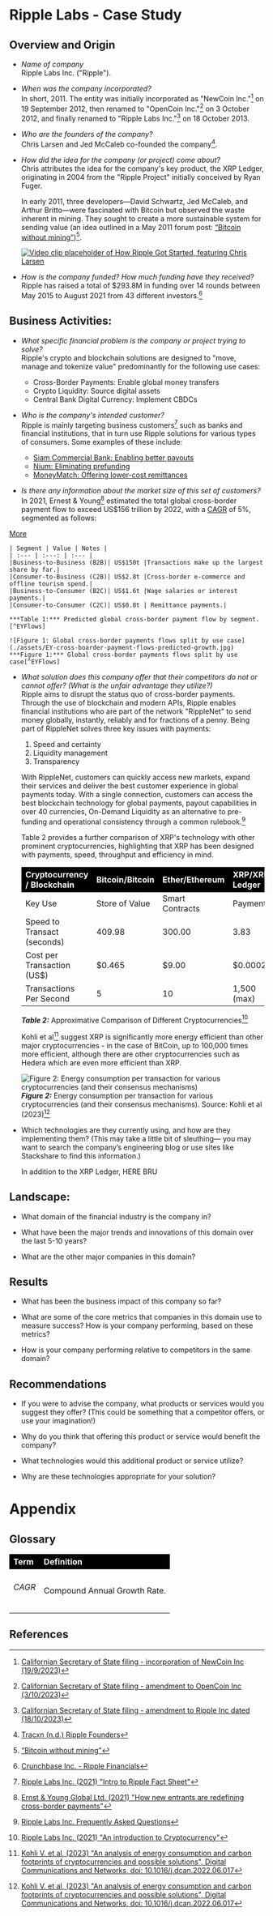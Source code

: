 # Ripple Labs - Case Study

## Overview and Origin

* *Name of company*   
Ripple Labs Inc. ("Ripple").

* *When was the company incorporated?*   
In short, 2011. The entity was initially incorporated as "NewCoin Inc."[^SoS-NewCoin] on 19 September 2012, then renamed to "OpenCoin Inc."[^SoS-OpenCoin] on 3 October 2012, and finally renamed to "Ripple Labs Inc."[^SoS-Ripple] on 18 October 2013.

* *Who are the founders of the company?*   
Chris Larsen and Jed McCaleb co-founded the company[^tracxn].

* *How did the idea for the company (or project) come about?*   
 Chris attributes the idea for the company's key product, the XRP Ledger, originating in 2004 from the "Ripple Project" initially conceived by Ryan Fuger.

  In early 2011, three developers—David Schwartz, Jed McCaleb, and Arthur Britto—were fascinated with Bitcoin but observed the waste inherent in mining. They sought to create a more sustainable system for sending value \(an idea outlined in a May 2011 forum post: [“Bitcoin without mining”](https://bitcointalk.org/index.php?topic=10193.0)\)[^Bitcoin_Talk].

  [![Video clip placeholder of How Ripple Got Started, featuring Chris Larsen](https://img.youtube.com/vi/3zW_DN9pkbM/0.jpg)](https://www.youtube.com/watch?v=3zW_DN9pkbM)


* *How is the company funded? How much funding have they received?*   
    Ripple has raised a total of $293.8M in funding over 14 rounds between May 2015 to August 2021 from 43 different investors.[^CrunchBase]

## Business Activities:

* *What specific financial problem is the company or project trying to solve?*   
Ripple's crypto and blockchain solutions are designed to "move, manage and tokenize value" predominantly for the following use cases:
   * Cross-Border Payments: Enable global money transfers
   * Crypto Liquidity: Source digital assets
   * Central Bank Digital Currency: Implement CBDCs

* *Who is the company's intended customer?*   
  Ripple is mainly targeting business customers[^RippleAbout] such as banks and financial institutions, that in turn use Ripple solutions for various types of consumers. Some examples of these include:  
  * [Siam Commercial Bank: Enabling better payouts](https://ripple.com/customer-case-study/scb/)  
  * [Nium: Eliminating prefunding](https://ripple.com/customer-case-study/nium/)
  * [MoneyMatch: Offering lower-cost remittances](https://ripple.com/customer-case-study/moneymatch/)

* *Is there any information about the market size of this set of customers?*   
  In 2021, Ernest &amp; Young[^EYFlows] estimated the total global cross-border payment flow to exceed US$156 trillion by 2022, with a <a title="compound annual growth rate" href=".">CAGR</a> of 5%, segmented as follows:

<a title="This week’s events" href="events/2003/20031027t1722z001.htm">More</a>

    | Segment | Value | Notes |
    | :--- | :---: | :--- |
    |Business-to-Business (B2B)| US$150t |Transactions make up the largest share by far.|
    |Consumer-to-Business (C2B)| US$2.8t |Cross-border e-commerce and offline tourism spend.|
    |Business-to-Consumer (B2C)| US$1.6t |Wage salaries or interest payments.|
    |Consumer-to-Consumer (C2C)| US$0.8t | Remittance payments.|

    ***Table 1:*** Predicted global cross-border payment flow by segment.[^EYFlows]

    ![Figure 1: Global cross-border payments flows split by use case](./assets/EY-cross-boarder-payment-flows-predicted-growth.jpg)
    ***Figure 1:*** Global cross-border payments flows split by use case[^EYFlows]

* *What solution does this company offer that their competitors do not or cannot offer? (What is the unfair advantage they utilize?)*   
  Ripple aims to disrupt the status quo of cross-border payments. Through the use of blockchain and modern APIs, Ripple enables financial institutions who are part of the network "RippleNet" to send money globally, instantly, reliably and for fractions of a penny. Being part of RippleNet solves three key issues with payments:
  1. Speed and certainty
  1. Liquidity management
  1. Transparency

  With RippleNet, customers can quickly access new markets, expand their services and deliver the best customer experience in global payments today. With a single connection, customers can access the best blockchain technology for global payments, payout capabilities in over 40 currencies, On-Demand Liquidity as an alternative to pre-funding and operational consistency through a common rulebook.[^RippleFAQ]

  Table 2 provides a further comparison of XRP's technology with other prominent cryptocurrencies, highlighting that XRP has been designed with payments, speed, throughput and efficiency in mind. 

  | Cryptocurrency / Blockchain | Bitcoin\/Bitcoin | Ether/Ethereum |	XRP/XRP Ledger|
  |:---| :---| :--- | :--- |
  |Key Use  | Store of Value   |Smart Contracts  |  Payments |
  |Speed to Transact \(seconds\) | 409.98  | 300.00 |  3.83 |
  |Cost per Transaction (US$)  | $0.465 | $9.00 | $0.0002 |
  |Transactions Per Second | 5 | 10 | 1,500 \(max\)|

  ***Table 2:*** Approximative Comparison of Different Cryptocurrencies[^RippleCryptoIntro]
  
  Kohli et al[^Kohli-2023] suggest XRP is significantly more energy efficient than other major cryptocurrencies - in the case of BitCoin, up to 100,000 times more efficient, although there are other cryptocurrencies such as Hedera which are even more efficient than XRP.

		
   ![Figure 2: Energy consumption per transaction for various cryptocurrencies \(and their consensus mechanisms\)](./assets/crypto-energy-consumption.jpg)   
   ***Figure 2:*** Energy consumption per transaction for various cryptocurrencies \(and their consensus mechanisms\). Source: Kohli et al (2023)[^Kohli-2023]


* Which technologies are they currently using, and how are they implementing them? (This may take a little bit of sleuthing–– you may want to search the company’s engineering blog or use sites like Stackshare to find this information.)
  
  In addition to the XRP Ledger, 
HERE BRU


## Landscape:

* What domain of the financial industry is the company in?

* What have been the major trends and innovations of this domain over the last 5-10 years?

* What are the other major companies in this domain?

## Results

* What has been the business impact of this company so far?

* What are some of the core metrics that companies in this domain use to measure success? How is your company performing, based on these metrics?

* How is your company performing relative to competitors in the same domain?

## Recommendations

* If you were to advise the company, what products or services would you suggest they offer? (This could be something that a competitor offers, or use your imagination!)

* Why do you think that offering this product or service would benefit the company?

* What technologies would this additional product or service utilize?

* Why are these technologies appropriate for your solution?


# Appendix

## Glossary
| Term | Definition |
| :--- | :--- |
|<h6>CAGR</h6> | Compound Annual Growth Rate. |


## References
[^RippleAbout]: [ Ripple Labs Inc. (2021) "Intro to Ripple Fact Sheet"](https://ripple.com/files/Intro-to-Ripple-Fact-Sheet.pdf)

[^RippleCryptoIntro]: [Ripple Labs Inc. (2021) "An introduction to Cryptocurrency"](https://ripple.com/files/Intro-to-Crypto-Fact-Sheet.pdf)

[^RippleFAQ]: [Ripple Labs Inc. Frequently Asked Questions](https://ripple.com/faq/)

[^CrunchBase]: [Crunchbase Inc. - Ripple Financials](https://www.crunchbase.com/organization/ripple-labs/company_financials)


[^Bitcoin_Talk]: [“Bitcoin without mining”](https://bitcointalk.org/index.php?topic=10193.0)

[^EYFlows]: [Ernst &amp; Young Global Ltd. (2021) "How new entrants are redefining cross-border payments"](https://www.ey.com/en_au/banking-capital-markets/how-new-entrants-are-redefining-cross-border-payments)

[^SoS-NewCoin]: [Californian Secretary of State filing - incorporation of NewCoin Inc (19/9/2023)](https://bizfileonline.sos.ca.gov/api/report/GetImageByNum/187089170177186059061179244045225015102149150023)

[^SoS-OpenCoin]: [Californian Secretary of State filing - amendment to OpenCoin Inc (3/10/2023)](https://bizfileonline.sos.ca.gov/api/report/GetImageByNum/116067222226235006001172039135168044050121032046)

[^SoS-Ripple]: [Californian Secretary of State filing - amendment to Ripple Inc dated (18/10/2023)](https://bizfileonline.sos.ca.gov/api/report/GetImageByNum/076031074160242065134127075129213240171193013106)

[^tracxn]: [Tracxn \(n.d.\) Ripple Founders](https://tracxn.com/d/companies/ripple/__RI5NqNB2xmmrUkf5iftdStz97omfcqLLEWHh-AydmF8/founders-and-board-of-directors)

[^Kohli-2023]: [Kohli V. et al, \(2023\) "An analysis of energy consumption and carbon footprints of cryptocurrencies and possible solutions", Digital Communications and Networks, doi: 10.1016/j.dcan.2022.06.017](https://doi.org/10.1016/j.dcan.2022.06.017)

<!-- Styling to adjust table heading row colour and centered vertical alignment -->
<style>
        th {
            color: white;
            background: black;
        }
        td {
            vertical-align: center;
        }
</style>
